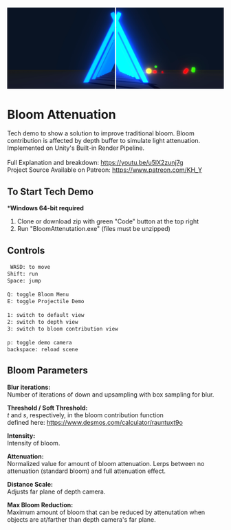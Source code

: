 ![Bloom Atten Header](docs/BloomAttenReadmeSS.png?raw=true "") 

# Bloom Attenuation
Tech demo to show a solution to improve traditional bloom. Bloom contribution is affected by depth buffer to simulate light attenuation. Implemented on Unity's Built-in Render Pipeline. \
\
     Full Explanation and breakdown: https://youtu.be/u5lX2zunj7g \
Project Source Available on Patreon: https://www.patreon.com/KH_Y

## To Start Tech Demo
***Windows 64-bit required** 
1. Clone or download zip with green "Code" button at the top right 
2. Run "BloomAttenutation.exe" (files must be unzipped)

## Controls
     WASD: to move
    Shift: run
    Space: jump

    Q: toggle Bloom Menu
    E: toggle Projectile Demo
    
    1: switch to default view
    2: switch to depth view
    3: switch to bloom contribution view
    
    p: toggle demo camera
    backspace: reload scene
    
## Bloom Parameters
**Blur iterations:** \
Number of iterations of down and upsampling with box sampling for blur.

**Threshold / Soft Threshold:** \
 *t* and *s*, respectively, in the bloom contribution function \
defined here: https://www.desmos.com/calculator/rauntuxt9o

**Intensity:** \
Intensity of bloom.

**Attenuation:** \
Normalized value for amount of bloom attenuation. Lerps between no attenuation (standard bloom) and full attenuation effect.

**Distance Scale:** \
Adjusts far plane of depth camera.

**Max Bloom Reduction:** \
Maximum amount of bloom that can be reduced by attenutation when objects are at/farther than depth camera's far plane.


